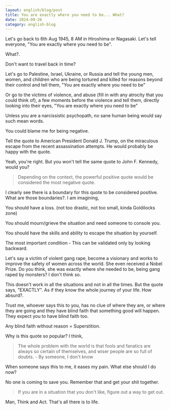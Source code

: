 ```yaml
---
layout: english/blog/post
title: You are exactly where you need to be... What?
date: 2024-09-26
category: english-blog
---
```


Let's go back to 6th Aug 1945, 8 AM in Hiroshima or Nagasaki. Let's tell everyone, "You are exactly where you need to be".

What?.

Don't want to travel back in time?

Let's go to Palestine, Israel, Ukraine, or Russia and tell the young men, women, and children who are being tortured and killed for reasons beyond their control and tell them, "You are exactly where you need to be"

Or go to the victims of violence, and abuse (fill in with any atrocity that you could think of), a few moments before the violence and tell them, directly looking into their eyes, "You are exactly where you need to be"

Unless you are a narcissistic psychopath, no sane human being would say such mean words.

You could blame me for being negative.

Tell the quote to American President Donald J. Trump, on the miraculous escape from the recent assassination attempts. He would probably be happy with the quote.

Yeah, you're right. But you won't tell the same quote to John F. Kennedy, would you?

> Depending on the context, the powerful positive quote would be considered the most negative quote.

I clearly see there is a boundary for this quote to be considered positive. What are those boundaries?. I am imagining,

You should have a loss. (not too drastic, not too small, kinda Goldilocks zone)

You should mourn/grieve the situation and need someone to console you.

You should have the skills and ability to escape the situation by yourself.

The most important condition - This can be validated only by looking backward.

Let's say a victim of violent gang rape, become a visionary and works to improve the safety of women across the world. She even received a Nobel Prize. Do you think, she was exactly where she needed to be, being gang raped by monsters? I don't think so.

This doesn't work in all the situations and not in all the times. But the quote says, "EXACTLY". As if they know the whole journey of your life. How absurd?.

Trust me, whoever says this to you, has no clue of where they are, or where they are going and they have blind faith that something good will happen. They expect you to have blind faith too.

Any blind faith without reason = Superstition.

Why is this quote so popular? I think,

> The whole problem with the world is that fools and fanatics are always so certain of themselves, and wiser people are so full of doubts. - By someone, I don't know

When someone says this to me, it eases my pain. What else should I do now?

No one is coming to save you. Remember that and get your shit together.

> If you are in a situation that you don't like, figure out a way to get out.

Man, Think and Act. That's all there is to life.
